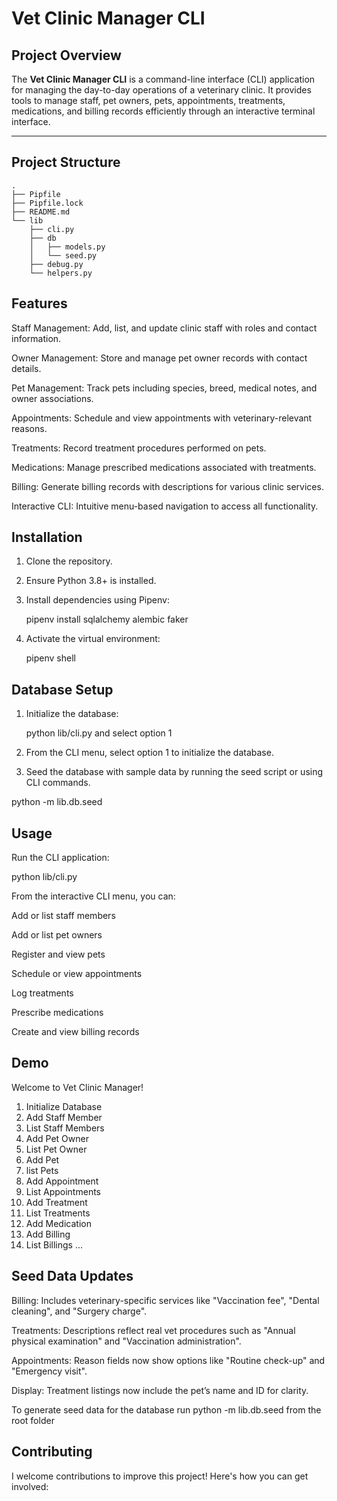 # Vet Clinic Manager CLI

## Project Overview

The **Vet Clinic Manager CLI** is a command-line interface (CLI) application for managing the day-to-day operations of a veterinary clinic. It provides tools to manage staff, pet owners, pets, appointments, treatments, medications, and billing records efficiently through an interactive terminal interface.

---

## Project Structure

```tree
.
├── Pipfile
├── Pipfile.lock
├── README.md
└── lib
    ├── cli.py
    ├── db
    │   ├── models.py
    │   └── seed.py
    ├── debug.py
    └── helpers.py

```

## Features

Staff Management: Add, list, and update clinic staff with roles and contact information.

Owner Management: Store and manage pet owner records with contact details.

Pet Management: Track pets including species, breed, medical notes, and owner associations.

Appointments: Schedule and view appointments with veterinary-relevant reasons.

Treatments: Record treatment procedures performed on pets.

Medications: Manage prescribed medications associated with treatments.

Billing: Generate billing records with descriptions for various clinic services.

Interactive CLI: Intuitive menu-based navigation to access all functionality.

## Installation

1. Clone the repository.
2. Ensure Python 3.8+ is installed.
3. Install dependencies using Pipenv:

    pipenv install sqlalchemy alembic faker

4. Activate the virtual environment:

    pipenv shell

## Database Setup

1. Initialize the database:

    python lib/cli.py and select option 1

2. From the CLI menu, select option 1 to initialize the database.

3. Seed the database with sample data by running the seed script or using CLI commands.

  python -m lib.db.seed

## Usage

Run the CLI application:

   python lib/cli.py

From the interactive CLI menu, you can:

Add or list staff members

Add or list pet owners

Register and view pets

Schedule or view appointments

Log treatments

Prescribe medications

Create and view billing records

## Demo

Welcome to Vet Clinic Manager!

1. Initialize Database
2. Add Staff Member
3. List Staff Members
4. Add Pet Owner
5. List Pet Owner
6. Add Pet
7. list Pets
8. Add Appointment
9. List Appointments
10. Add Treatment
11. List Treatments
12. Add Medication
13. Add Billing
14. List Billings
...

## Seed Data Updates

Billing: Includes veterinary-specific services like "Vaccination fee", "Dental cleaning", and "Surgery charge".

Treatments: Descriptions reflect real vet procedures such as "Annual physical examination" and "Vaccination administration".

Appointments: Reason fields now show options like "Routine check-up" and "Emergency visit".

Display: Treatment listings now include the pet’s name and ID for clarity.

To generate seed data for the database run
python -m lib.db.seed
from the root folder

## Contributing

I welcome contributions to improve this project! Here's how you can get involved:
